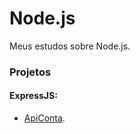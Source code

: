 # Node.js
Meus estudos sobre Node.js.

### Projetos

#### ExpressJS:
  * [ApiConta](https://github.com/araujo21x/ApiContas).

